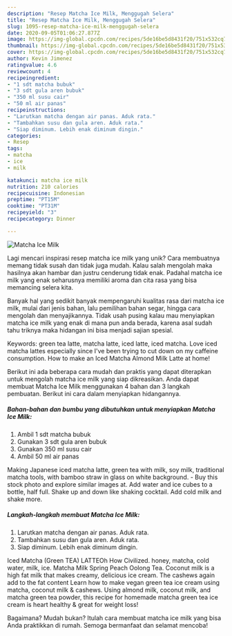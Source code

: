 ```yaml
---
description: "Resep Matcha Ice Milk, Menggugah Selera"
title: "Resep Matcha Ice Milk, Menggugah Selera"
slug: 1095-resep-matcha-ice-milk-menggugah-selera
date: 2020-09-05T01:06:27.877Z
image: https://img-global.cpcdn.com/recipes/5de16be5d8431f20/751x532cq70/matcha-ice-milk-foto-resep-utama.jpg
thumbnail: https://img-global.cpcdn.com/recipes/5de16be5d8431f20/751x532cq70/matcha-ice-milk-foto-resep-utama.jpg
cover: https://img-global.cpcdn.com/recipes/5de16be5d8431f20/751x532cq70/matcha-ice-milk-foto-resep-utama.jpg
author: Kevin Jimenez
ratingvalue: 4.6
reviewcount: 4
recipeingredient:
- "1 sdt matcha bubuk"
- "3 sdt gula aren bubuk"
- "350 ml susu cair"
- "50 ml air panas"
recipeinstructions:
- "Larutkan matcha dengan air panas. Aduk rata."
- "Tambahkan susu dan gula aren. Aduk rata."
- "Siap diminum. Lebih enak diminum dingin."
categories:
- Resep
tags:
- matcha
- ice
- milk

katakunci: matcha ice milk 
nutrition: 210 calories
recipecuisine: Indonesian
preptime: "PT15M"
cooktime: "PT31M"
recipeyield: "3"
recipecategory: Dinner

---
```



![Matcha Ice Milk](https://img-global.cpcdn.com/recipes/5de16be5d8431f20/751x532cq70/matcha-ice-milk-foto-resep-utama.jpg)

Lagi mencari inspirasi resep matcha ice milk yang unik? Cara membuatnya memang tidak susah dan tidak juga mudah. Kalau salah mengolah maka hasilnya akan hambar dan justru cenderung tidak enak. Padahal matcha ice milk yang enak seharusnya memiliki aroma dan cita rasa yang bisa memancing selera kita.

Banyak hal yang sedikit banyak mempengaruhi kualitas rasa dari matcha ice milk, mulai dari jenis bahan, lalu pemilihan bahan segar, hingga cara mengolah dan menyajikannya. Tidak usah pusing kalau mau menyiapkan matcha ice milk yang enak di mana pun anda berada, karena asal sudah tahu triknya maka hidangan ini bisa menjadi sajian spesial.

Keywords: green tea latte, matcha latte, iced latte, iced matcha. Love iced matcha lattes especially since I&#39;ve been trying to cut down on my caffeine consumption. How to make an Iced Matcha Almond Milk Latte at home!


Berikut ini ada beberapa cara mudah dan praktis yang dapat diterapkan untuk mengolah matcha ice milk yang siap dikreasikan. Anda dapat membuat Matcha Ice Milk menggunakan 4 bahan dan 3 langkah pembuatan. Berikut ini cara dalam menyiapkan hidangannya.

<!--inarticleads1-->

##### Bahan-bahan dan bumbu yang dibutuhkan untuk menyiapkan Matcha Ice Milk:

1. Ambil 1 sdt matcha bubuk
1. Gunakan 3 sdt gula aren bubuk
1. Gunakan 350 ml susu cair
1. Ambil 50 ml air panas


Making Japanese iced matcha latte, green tea with milk, soy milk, traditional matcha tools, with bamboo straw in glass on white background. - Buy this stock photo and explore similar images at. Add water and ice cubes to a bottle, half full. Shake up and down like shaking cocktail. Add cold milk and shake more. 

<!--inarticleads2-->

##### Langkah-langkah membuat Matcha Ice Milk:

1. Larutkan matcha dengan air panas. Aduk rata.
1. Tambahkan susu dan gula aren. Aduk rata.
1. Siap diminum. Lebih enak diminum dingin.


Iced Matcha (Green TEA) LATTEOh How Civilized. honey, matcha, cold water, milk, ice. Matcha Milk Spring Peach Oolong Tea. Coconut milk is a high fat milk that makes creamy, delicious ice cream. The cashews again add to the fat content Learn how to make vegan green tea ice cream using matcha, coconut milk &amp; cashews. Using almond milk, coconut milk, and matcha green tea powder, this recipe for homemade matcha green tea ice cream is heart healthy &amp; great for weight loss! 

Bagaimana? Mudah bukan? Itulah cara membuat matcha ice milk yang bisa Anda praktikkan di rumah. Semoga bermanfaat dan selamat mencoba!
